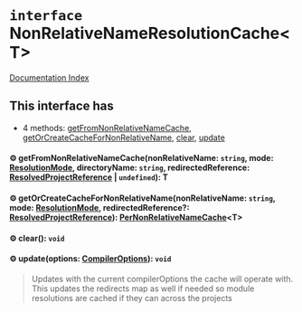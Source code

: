 # `interface` NonRelativeNameResolutionCache\<T>

[Documentation Index](../README.md)

## This interface has

- 4 methods:
[getFromNonRelativeNameCache](#-getfromnonrelativenamecachenonrelativename-string-mode-resolutionmode-directoryname-string-redirectedreference-resolvedprojectreference--undefined-t),
[getOrCreateCacheForNonRelativeName](#-getorcreatecachefornonrelativenamenonrelativename-string-mode-resolutionmode-redirectedreference-resolvedprojectreference-pernonrelativenamecachet),
[clear](#-clear-void),
[update](#-updateoptions-compileroptions-void)


#### ⚙ getFromNonRelativeNameCache(nonRelativeName: `string`, mode: [ResolutionMode](../type.ResolutionMode/README.md), directoryName: `string`, redirectedReference: [ResolvedProjectReference](../interface.ResolvedProjectReference/README.md) | `undefined`): T



#### ⚙ getOrCreateCacheForNonRelativeName(nonRelativeName: `string`, mode: [ResolutionMode](../type.ResolutionMode/README.md), redirectedReference?: [ResolvedProjectReference](../interface.ResolvedProjectReference/README.md)): [PerNonRelativeNameCache](../interface.PerNonRelativeNameCache/README.md)\<T>



#### ⚙ clear(): `void`



#### ⚙ update(options: [CompilerOptions](../interface.CompilerOptions/README.md)): `void`

> Updates with the current compilerOptions the cache will operate with.
> This updates the redirects map as well if needed so module resolutions are cached if they can across the projects



